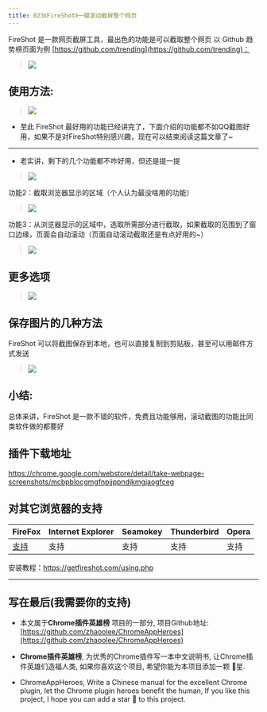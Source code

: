 ```yaml
---
title: 023《FireShot》一键滚动截屏整个网页
---
```

FireShot 是一款网页截屏工具，最出色的功能是可以截取整个网页
以 Github 趋势榜页面为例 [https://github.com/trending](https://github.com/trending)：
> ![](https://v2fy.com/asset/023_fireshot/d24fd009ec184a4a8a0366cbdad862b4.png)

## 使用方法:
> ![](https://v2fy.com/asset/023_fireshot/12db3d81864f4a05b26904474ac53761.gif)

- 至此 FireShot 最好用的功能已经讲完了，下面介绍的功能都不如QQ截图好用，如果不是对FireShot特别感兴趣，现在可以结束阅读这篇文章了~
---
- 老实讲，剩下的几个功能都不咋好用，但还是提一提

> ![](https://v2fy.com/asset/023_fireshot/07a43d2e29a644bba18d0dc80c10cbdc.png)


功能2：截取浏览器显示的区域（个人认为最没啥用的功能）
> ![](https://v2fy.com/asset/023_fireshot/c5968be6e99443028078411d6624d8e1.gif)

功能3：从浏览器显示的区域中，选取所需部分进行截取，如果截取的范围到了窗口边缘，页面会自动滚动（页面自动滚动截取还是有点好用的~）
> ![](https://v2fy.com/asset/023_fireshot/35728549e0074689a20c67d56af5af7c.gif)


## 更多选项

> ![](https://v2fy.com/asset/023_fireshot/f89c3e4375684c8b9c07ef5607bdb44f.png)

## 保存图片的几种方法
FireShot 可以将截图保存到本地，也可以直接复制到剪贴板，甚至可以用邮件方式发送
> ![](https://v2fy.com/asset/023_fireshot/e2fa5890f8d24a928372847ea628e86d.png)


## 小结:

总体来讲，FireShot 是一款不错的软件，免费且功能够用，滚动截图的功能比同类软件做的都要好

## 插件下载地址

https://chrome.google.com/webstore/detail/take-webpage-screenshots/mcbpblocgmgfnpjjppndjkmgjaogfceg

## 对其它浏览器的支持

| FireFox | Internet Explorer | Seamokey | Thunderbird | Opera |
| - | - | - | - | - |
| [支持](https://addons.mozilla.org/zh-CN/firefox/addon/fireshot/?src=search) | 支持 | 支持 | 支持 | 支持 |

安装教程：https://getfireshot.com/using.php

---

## 写在最后(我需要你的支持)
- 本文属于**Chrome插件英雄榜** 项目的一部分, 项目Github地址: [https://github.com/zhaoolee/ChromeAppHeroes](https://github.com/zhaoolee/ChromeAppHeroes)

- **Chrome插件英雄榜**, 为优秀的Chrome插件写一本中文说明书, 让Chrome插件英雄们造福人类, 如果你喜欢这个项目, 希望你能为本项目添加一颗 🌟星.

- ChromeAppHeroes, Write a Chinese manual for the excellent Chrome plugin, let the Chrome plugin heroes benefit the human, If you like this project, I hope you can add a star 🌟 to this project.




